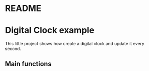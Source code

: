 # README
# Digital Clock example
This little project shows how create a digital clock and update it every second.

## Main functions
